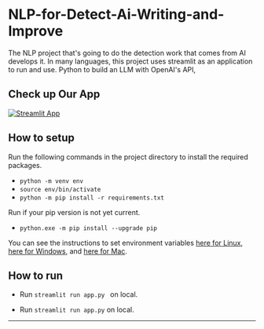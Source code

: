 # NLP-for-Detect-Ai-Writing-and-Improve
The NLP project that's going to do the detection work that comes from AI develops it. In many languages, this project uses streamlit as an application to run and use. Python to build an LLM with OpenAI's API,

## Check up Our App 
[![Streamlit App](https://static.streamlit.io/badges/streamlit_badge_black_white.svg)](https://vizkey-nlp.streamlit.app)

## How to setup

Run the following commands in the project directory to install the required packages.

* `python -m venv env`
* `source env/bin/activate`
* `python -m pip install -r requirements.txt`

Run if your pip version is not yet current.
* `python.exe -m pip install --upgrade pip`

You can see the instructions to set environment variables [here for Linux](https://phoenixnap.com/kb/linux-set-environment-variable), [here for Windows](https://phoenixnap.com/kb/windows-set-environment-variable), and [here for Mac](https://phoenixnap.com/kb/set-environment-variable-mac).

## How to run
* Run ```streamlit run app.py ``` on local.

* Run `streamlit run app.py` on local.

    
---